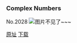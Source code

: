 ### Complex Numbers
No.2028
![图片不见了~~~](https://imgs.xkcd.com/comics/complex_numbers.png)

[原址](https://xkcd.com//2028) [下载](https://imgs.xkcd.com/comics/complex_numbers.png)


